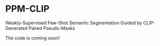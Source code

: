 # PPM-CLIP
Weakly-Supervised Few-Shot Semantic Segmentation Guided by CLIP-Generated Paired Pseudo-Masks

The code is coming soon!
